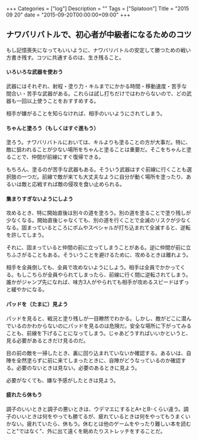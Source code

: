 +++
Categories = ["log"]
Description = ""
Tags = ["Splatoon"]
Title = "2015 09 20"
date = "2015-09-20T00:00:00+09:00"
+++

## ナワバリバトルで、初心者が中級者になるためのコツ
もし記憶喪失になってもいいように、ナワバリバトルの安定して勝つための戦い方書き残す。コツに共通するのは、生き残ること。

#### いろいろな武器を使おう
武器にはそれぞれ、射程・塗り力・キルまでにかかる時間・移動速度・苦手な間合い・苦手な武器がある。これらは試し打ちだけではわからないので、どの武器も一回以上使うことをおすすめする。

相手が嫌がることを知らなければ、相手のいいようにされてしまう。

#### ちゃんと塗ろう（もしくはすぐ進もう）
塗ろう。ナワバリバトルにおいては、キルよりも塗ることの方が大事だ。特に、敵に狙われることが少ない場所をちゃんと塗ることは重要だ。そこをちゃんと塗ることで、仲間が前線にすぐ復帰できる。

もちろん、塗るのが苦手な武器もある。そういう武器はすぐ前線に行くことも選択肢の一つだ。前線で敵が来ても大丈夫なように自分が動く場所を塗ったり、あるいは敵と応戦すれば敵の侵攻を食い止められる。

#### 集まりすぎないようにしよう
攻めるとき、特に開始直後は別々の道を塗ろう。別の道を塗ることで塗り残しが少なくなる。開始直後じゃなくても、別の道を行くことで全滅のリスクが少なくなる。固まっているところにボムやスペシャルが打ち込まれて全滅すると、逆転を許してしまう。

それに、固まっていると仲間の前に立ってしまうことがある。逆に仲間が前に立ちふさがることもある。そういうことを避けるために、攻めるときは離れよう。

相手を全員倒しても、全員で攻めないようにしよう。相手は全員でかかってくる。もしこちらが全員やられてしまったら、前線に行く間に逆転されてしまう。誰かがジャンプ先になれば、味方3人がやられても相手が攻めるスピードはずっと緩やかになる。

#### パッドを（たまに）見よう
パッドを見ると、戦況と塗り残しが一目瞭然でわかる。しかし、敵がどこに潜んでいるのかわからないのにパッドを見るのは危険だ。安全な場所に下がってみることも、前線を下げることになってしまう。じゃあどうすればいいかというと、見る必要があるときだけ見るのだ。

目の前の敵を一掃したとき、裏に回り込まれていないか確認する。あるいは、自陣を全然塗らずに前に来てしまったときに、自陣がどうなっているのか確認する。必要のないときは見ない。必要のあるときに見よう。

必要がなくても、嫌な予感がしたときは見よう。

#### 疲れたら休もう
調子のいいときと調子の悪いときは、ウデマエにするとA+とB-くらい違う。調子のいいときは何をやっても勝てるが、疲れているときは何をやってもうまくいかない。疲れていたら、休もう。休むとは他のゲームをやったり難しい本を読むこと"ではなく"、外に出て遠くを眺めたりストレッチをすることだ。

